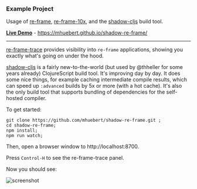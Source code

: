 ### Example Project

Usage of [re-frame](https://github.com/Day8/re-frame), [re-frame-10x](https://github.com/day8/re-frame-10x), and the [shadow-cljs](https://github.com/thheller/shadow-cljs/) build tool.

**[Live Demo](https://mhuebert.github.io/shadow-re-frame/)** - https://mhuebert.github.io/shadow-re-frame/

----

[re-frame-trace](https://github.com/Day8/re-frame-trace) provides visibility into `re-frame` applications, showing you exactly what's going on under the hood. 

[shadow-cljs](https://github.com/thheller/shadow-cljs/) is a fairly new-to-the-world (but used by @thheller for some years already) ClojureScript build tool. It's improving day by day. It does some nice things, for example caching intermediate compile results, which can speed up `:advanced` builds by 5x or more (with a hot cache). It's also the only build tool that supports bundling of dependencies for the self-hosted compiler.

To get started:

```
git clone https://github.com/mhuebert/shadow-re-frame.git ;
cd shadow-re-frame;
npm install;
npm run watch;
```

Then, open a browser window to http://localhost:8700.

Press `Control-H` to see the re-frame-trace panel.

Now you should see:

![screenshot](https://i.imgur.com/TK2rO24.png)
